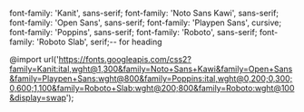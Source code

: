 font-family: 'Kanit', sans-serif;
font-family: 'Noto Sans Kawi', sans-serif;
font-family: 'Open Sans', sans-serif;
font-family: 'Playpen Sans', cursive;
font-family: 'Poppins', sans-serif;
font-family: 'Roboto', sans-serif;
font-family: 'Roboto Slab', serif;-- for heading


 @import url('https://fonts.googleapis.com/css2?family=Kanit:ital,wght@1,300&family=Noto+Sans+Kawi&family=Open+Sans&family=Playpen+Sans:wght@800&family=Poppins:ital,wght@0,200;0,300;0,600;1,100&family=Roboto+Slab:wght@200;800&family=Roboto:wght@100&display=swap');